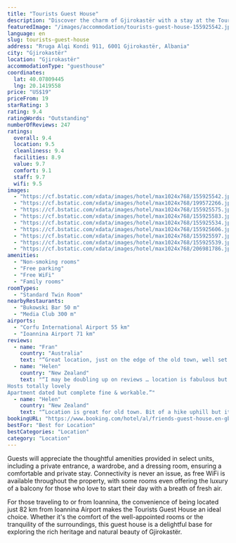 ```yaml
---
title: "Tourists Guest House"
description: "Discover the charm of Gjirokastër with a stay at the Tourists Guest House, a serene retreat boasting a lush garden and an inviting terrace."
featuredImage: "/images/accommodation/tourists-guest-house-155925542.jpg"
language: en
slug: tourists-guest-house
address: "Rruga Alqi Kondi 911, 6001 Gjirokastër, Albania"
city: "Gjirokastër"
location: "Gjirokastër"
accommodationType: "guesthouse"
coordinates:
  lat: 40.07809445
  lng: 20.1419558
price: "US$19"
priceFrom: 19
starRating: 3
rating: 9.4
ratingWords: "Outstanding"
numberOfReviews: 247
ratings:
  overall: 9.4
  location: 9.5
  cleanliness: 9.4
  facilities: 8.9
  value: 9.7
  comfort: 9.1
  staff: 9.7
  wifi: 9.5
images:
  - "https://cf.bstatic.com/xdata/images/hotel/max1024x768/155925542.jpg?k=1b7d17ccfaabf7c02f9b86529ff55c62dc43e8b8d8a55743d071358ab3b4170a&o=&hp=1"
  - "https://cf.bstatic.com/xdata/images/hotel/max1024x768/199572266.jpg?k=ce5d498eb5bb1248847a7dd28ebbb59fa3e762ef5f76ac9321703fe6bfb43182&o=&hp=1"
  - "https://cf.bstatic.com/xdata/images/hotel/max1024x768/155925575.jpg?k=4eb2a58ac99e5c9bade28847bf2a4fef4ecdb8b86653c90f4d22f8ebf8dc9649&o=&hp=1"
  - "https://cf.bstatic.com/xdata/images/hotel/max1024x768/155925583.jpg?k=d43c7869c001491d20b53de992715670f5dbfce722b8b1a05afccce948a28654&o=&hp=1"
  - "https://cf.bstatic.com/xdata/images/hotel/max1024x768/155925534.jpg?k=e546f2e2106d3139ab6ea73da5c5a3199297b6e0be5eb44976476b274e1f8e92&o=&hp=1"
  - "https://cf.bstatic.com/xdata/images/hotel/max1024x768/155925606.jpg?k=f9b381345f683d58c025b3410b5e96949dc4fc61216c38a166fe2aad19c8379b&o=&hp=1"
  - "https://cf.bstatic.com/xdata/images/hotel/max1024x768/155925597.jpg?k=867bbe93c1762b06fce21dc17fa27761019b64eb6aef150e7b4c13cf56470572&o=&hp=1"
  - "https://cf.bstatic.com/xdata/images/hotel/max1024x768/155925539.jpg?k=6b2ab1b8b266213e777162c2980c40cb2994fc857d1be6d39e317549ba2b00ce&o=&hp=1"
  - "https://cf.bstatic.com/xdata/images/hotel/max1024x768/206981786.jpg?k=2a2b2ab16cb40671912863cb8b69e39be456cfeb10ceff528ce7d7a2e510286d&o=&hp=1"
amenities:
  - "Non-smoking rooms"
  - "Free parking"
  - "Free WiFi"
  - "Family rooms"
roomTypes:
  - "Standard Twin Room"
nearbyRestaurants:
  - "Bukowski Bar 50 m"
  - "Media Club 300 m"
airports:
  - "Corfu International Airport 55 km"
  - "Ioannina Airport 71 km"
reviews:
  - name: "Fran"
    country: "Australia"
    text: "“Great location, just on the edge of the old town, well set up, clean and comfortable. We would have liked to have stayed an extra night but they were booked.”"
  - name: "Helen"
    country: "New Zealand"
    text: "“I may be doubling up on reviews … location is fabulous but tough walk up hill but that’s Girokaster for you!
Hosts totally lovely
Apartment dated but complete fine & workable.”"
  - name: "Helen"
    country: "New Zealand"
    text: "“Location is great for old town. Bit of a hike uphill but it’s a hilly city. Very picturesque. Owners are very kind & friendly. Room was spacious & fairly quiet. Having a kitchen was great although it could be better equipped”"
bookingURL: "https://www.booking.com/hotel/al/friends-guest-house.en-gb.html?aid=8035640"
bestFor: "Best for Location"
bestCategories: "Location"
category: "Location"
---
```


Guests will appreciate the thoughtful amenities provided in select units, including a private entrance, a wardrobe, and a dressing room, ensuring a comfortable and private stay. Connectivity is never an issue, as free WiFi is available throughout the property, with some rooms even offering the luxury of a balcony for those who love to start their day with a breath of fresh air.

For those traveling to or from Ioannina, the convenience of being located just 82 km from Ioannina Airport makes the Tourists Guest House an ideal choice. Whether it's the comfort of the well-appointed rooms or the tranquility of the surroundings, this guest house is a delightful base for exploring the rich heritage and natural beauty of Gjirokastër.
